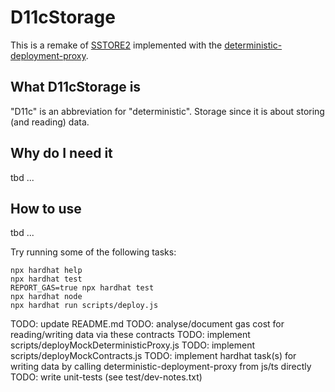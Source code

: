 # D11cStorage

This is a remake of [SSTORE2](https://github.com/0xSequence/sstore2) implemented with the [deterministic-deployment-proxy](https://github.com/Arachnid/deterministic-deployment-proxy/).

## What D11cStorage is
"D11c" is an abbreviation for "deterministic".
Storage since it is about storing (and reading) data.

## Why do I need it
tbd ...

## How to use
tbd ...

Try running some of the following tasks:

```shell
npx hardhat help
npx hardhat test
REPORT_GAS=true npx hardhat test
npx hardhat node
npx hardhat run scripts/deploy.js
```
TODO: update README.md
TODO: analyse/document gas cost for reading/writing data via these contracts
TODO: implement scripts/deployMockDeterministicProxy.js
TODO: implement scripts/deployMockContracts.js
TODO: implement hardhat task(s) for writing data by calling deterministic-deployment-proxy from js/ts directly
TODO: write unit-tests (see test/dev-notes.txt)
